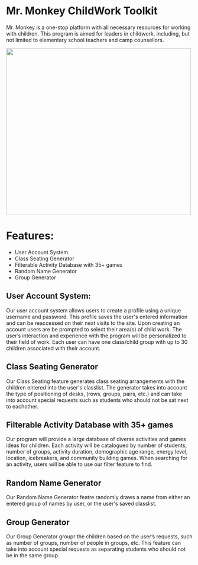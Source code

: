 <h1>Mr. Monkey ChildWork Toolkit </h1>
<p>Mr. Monkey is a one-stop platform with all necessary resources for working with children. This program is aimed for leaders in childwork, including, but not limited to elementary school teachers and camp counsellors.
</p>

<img src="https://github.com/DorisWZhang/Mr.Monkey/assets/118484320/b5a1454b-9466-4d1b-9a8b-b88a58d54b39"
  width=500 height=450>

<h1>Features:</h1>

<ul>
  <li> User Account System </li>
  
  <li> Class Seating Generator </li>
  
  <li> Filterable Activity Database with 35+ games  </li>

  <li> Random Name Generator</li>

  <li> Group Generator </li>
</ul>

<!--Description of features -->
<div>
  <div>
    <h2> User Account System: </h2>
      <p>Our user account system allows users to create a profile using a unique username and password. This profile saves the user's entered information and can be reaccessed on their next visits to the site. Upon creating an account users are be prompted to select their area(s) of child work. The user’s interaction and experience with the program will be personalized to their field of work. Each user can have one class/child group with up to 30 children associated with their account. 
      </p>
  </div>

   <div>
    <h2>Class Seating Generator </h2>
      <p> Our Class Seating feature generates class seating arrangements with the children entered into the user's classlist. The generator takes into account the type of positioning of desks, (rows, groups, pairs, etc.) and can take into account special requests such as students who should not be sat next to eachother.
      </p>
  </div>

 <div>
    <h2>Filterable Activity Database with 35+ games  </h2>
      <p> Our program will provide a large database of diverse activities and games ideas for children. Each activity will be catalogued by number of students, number of groups, activity duration, demographic age range, energy level, location, icebreakers, and community building games. When searching for an activity, users will be able to use our filter feature to find.
      </p>
  </div>

   <div>
    <h2>Random Name Generator  </h2>
      <p> Our Random Name Generator featre randomly draws a name from either an entered group of names by user, or the user's saved classlist.
      </p>
  </div>

   <div>
    <h2> Group Generator </h2>
      <p> Our Group Generator groupr the children based on the user’s requests, such as number of groups, number of people in groups, etc. This feature can take into account special requests as separating students who should not be in the same group.
      </p>
  </div>

  

</div>










  


